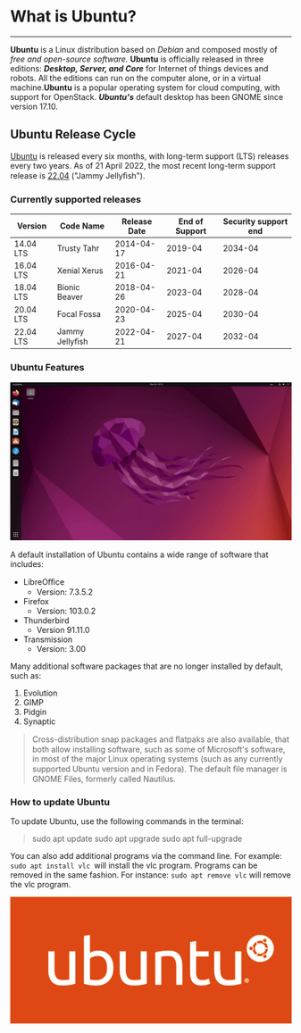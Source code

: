 # What is Ubuntu?
---
**Ubuntu** is a Linux distribution based on *Debian* and composed mostly of *free and open-source software.*
**Ubuntu** is officially released in three editions: ***Desktop, Server, and Core*** for Internet of things devices and
robots. All the editions can run on the computer alone, or in a virtual machine.**Ubuntu** is a popular
operating system for cloud computing, with support for OpenStack. ***Ubuntu's*** default desktop has been
GNOME since version 17.10.

## Ubuntu Release Cycle
[Ubuntu](https://ubuntu.com/) is released every six months, with long-term support (LTS) releases every two years. As of 21 April
2022, the most recent long-term support release is [22.04](https://ubuntu.com/download/desktop) ("Jammy Jellyﬁsh").


### Currently supported releases

| Version                                         | Code Name            | Release Date | End of Support | Security support end |
| ----------------------------------------------- | -------------------- | ------------ | -------------- | -------------------- |
| 14.04 LTS|Trusty Tahr|2014-04-17|2019-04|2034-04   |
| 16.04 LTS|Xenial Xerus|2016-04-21|2021-04|2026-04   |
| 18.04 LTS|Bionic Beaver|2018-04-26|2023-04|2028-04  |
| 20.04 LTS|Focal Fossa|2020-04-23|2025-04|2030-04    |
| 22.04 LTS|Jammy Jellyﬁsh|2022-04-21|2027-04|2032-04 |

### Ubuntu Features

![Ubuntu Desktop](ubuntu-desktop.png)

A default installation of Ubuntu contains a wide range of software that includes:
* LibreOﬃce
   * Version: 7.3.5.2
* Firefox
   * Version: 103.0.2
* Thunderbird
   * Version 91.11.0
* Transmission
   * Version: 3.00

Many additional software packages that are no longer installed by default, such as:
1. Evolution
2. GIMP
3. Pidgin
4. Synaptic

> Cross-distribution snap packages and ﬂatpaks are also available, that both allow installing software, such as some of Microsoft's software, in most of the major Linux operating systems (such as any currently supported Ubuntu version and in Fedora). The default ﬁle manager is GNOME Files, formerly called Nautilus.

### How to update Ubuntu

To update Ubuntu, use the following commands in the terminal:


>sudo apt update
>sudo apt upgrade
>sudo apt full-upgrade


You can also add additional programs via the command line. For example: `sudo apt install vlc `will
install the vlc program. Programs can be removed in the same fashion. For instance:  ` sudo apt remove vlc ` will remove the vlc program.


![Ubuntu Logo](ubuntu-logo.png)



